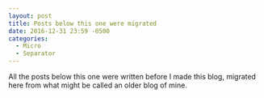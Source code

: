 ```yaml
---
layout: post
title: Posts below this one were migrated
date: 2016-12-31 23:59 -0500
categories:
  - Micro
  - Separator
---
```


All the posts below this one were written before I made this blog, migrated here from what might be called an older blog of mine.
